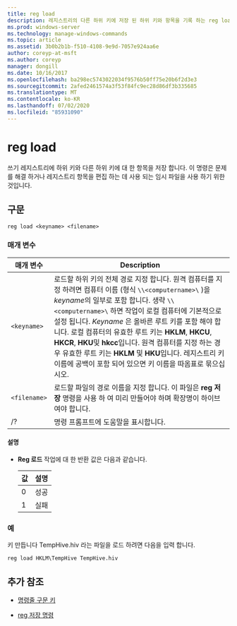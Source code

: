 ```yaml
---
title: reg load
description: 레지스트리의 다른 하위 키에 저장 된 하위 키와 항목을 기록 하는 reg load 명령에 대 한 참조 문서입니다.
ms.prod: windows-server
ms.technology: manage-windows-commands
ms.topic: article
ms.assetid: 3b0b2b1b-f510-4108-9e9d-7057e924aa6e
author: coreyp-at-msft
ms.author: coreyp
manager: dongill
ms.date: 10/16/2017
ms.openlocfilehash: ba298ec5743022034f9576b50ff75e20b6f2d3e3
ms.sourcegitcommit: 2afed2461574a3f53f84fc9ec28d86df3b335685
ms.translationtype: MT
ms.contentlocale: ko-KR
ms.lasthandoff: 07/02/2020
ms.locfileid: "85931090"
---
```

# <a name="reg-load"></a>reg load

쓰기 레지스트리에 하위 키와 다른 하위 키에 대 한 항목을 저장 합니다. 이 명령은 문제를 해결 하거나 레지스트리 항목을 편집 하는 데 사용 되는 임시 파일을 사용 하기 위한 것입니다.

## <a name="syntax"></a>구문

```
reg load <keyname> <filename>
```

### <a name="parameters"></a>매개 변수

| 매개 변수 | Description |
|--|--|
| `<keyname>` | 로드할 하위 키의 전체 경로 지정 합니다. 원격 컴퓨터를 지정 하려면 컴퓨터 이름 (형식 `\\<computername>\` )을 *keyname*의 일부로 포함 합니다. 생략 `\\<computername>\` 하면 작업이 로컬 컴퓨터에 기본적으로 설정 됩니다. *Keyname* 은 올바른 루트 키를 포함 해야 합니다. 로컬 컴퓨터의 유효한 루트 키는 **HKLM**, **HKCU**, **HKCR**, **HKU**및 **hkcc**입니다. 원격 컴퓨터를 지정 하는 경우 유효한 루트 키는 **HKLM** 및 **HKU**입니다. 레지스트리 키 이름에 공백이 포함 되어 있으면 키 이름을 따옴표로 묶으십시오.  |
| `<filename>` | 로드할 파일의 경로 이름을 지정 합니다. 이 파일은 **reg 저장** 명령을 사용 하 여 미리 만들어야 하며 확장명이 하이브 여야 합니다. |
| /? | 명령 프롬프트에 도움말을 표시합니다. |

#### <a name="remarks"></a>설명

- **Reg 로드** 작업에 대 한 반환 값은 다음과 같습니다.

    | 값 | 설명 |
    |--|--|
    | 0 | 성공 |
    | 1 | 실패 |

### <a name="examples"></a>예

키 만듭니다 TempHive.hiv 라는 파일을 로드 하려면 다음을 입력 합니다.

```
reg load HKLM\TempHive TempHive.hiv
```

## <a name="additional-references"></a>추가 참조

- [명령줄 구문 키](command-line-syntax-key.md)

- [reg 저장 명령](reg-save.md)
